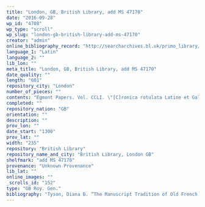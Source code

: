 ```yaml
---
title: "London, GB, British Library, add MS 47170"
date: "2016-09-28"
wp_id: "4708"
wp_type: "scroll"
wp_slug: "london-gb-british-library-add-ms-47170"
creator: "admin"
online_bibliography_record: "http://searcharchives.bl.uk/primo_library/libweb/action/display.do?tabs=detailsTab&ct=display&fn=search&doc=IAMS040-002103375&indx=2&recIds=IAMS040-002103375&recIdxs=1&elementId=1&renderMode=poppedOut&displayMode=full&frbrVersion=&dscnt=0&frbg=&scp.scps=scope%3A%28BL%29&tab=local&dstmp=1393300233688&srt=rank&mode=Basic&dum=true&vl(freeText0)=add+MS+47170&vid=IAMS_VU2"
language_1: "Latin"
language_2: ""
lib_lon: ""
meta_title: "London, GB, British Library, add MS 47170"
date_quality: ""
length: "601"
repository_city: "London"
number_of_pieces: ""
contents: "Egmont Papers. Vol. CCLI. \"[C]ronica rotulata Latine et Gallice conscripta cum regibus Anglie ex utraque parte depicta fratris Walteri de Witteliseye monachi mon[a]sterii de Burgo Sancti Petri. Anime cuius propicietur Deus. Amen\""
completed: ""
repository_nation: "GB"
orientation: ""
description: ""
prov_lon: ""
date_start: "1300"
prov_lat: ""
width: "235"
repository: "British Library"
repository_name_and_city: "British Library, London GB"
shelfmark: "add MS 47170"
provenance: "Unknown Provenance"
lib_lat: ""
online_images: ""
_scrolls_id: "152"
type: "GB Roy. Gen."
bibliography: "Tyson, Diana B. “The Manuscript Tradition of Old French Prose Brut Rolls.” Scriptorium 55 (2001): 107–18, BL4."
---
```




